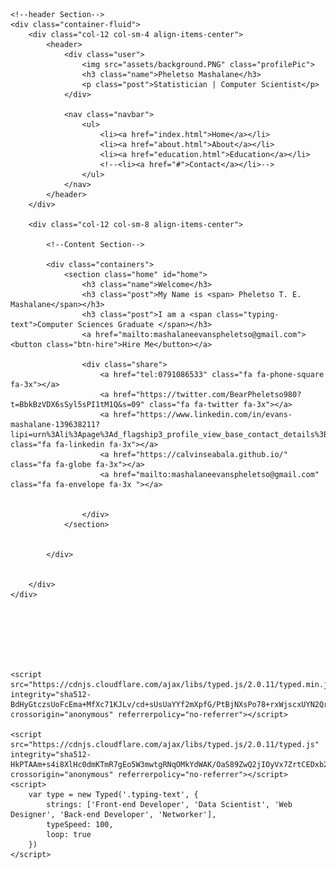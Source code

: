 <!--This code serves as property of Pheletso Mashalane-->
<!-- This code is coded using HTML, CSS, BOOTSTRAP and JS-->
<!--This is a simple web based Portfolio-->
<!DOCTYPE html>
<html lang="en">

<head>
    <meta charset="UTF-8">
    <meta http-equiv="X-UA-Compatible" content="IE=edge">
    <meta name="viewport" content="width=device-width, initial-scale=1.0">
    <title>
        Portfolio Resume
    </title>
    <!--Font Awesome-->
    <link rel="stylesheet" href="https://use.fontawesome.com/3e6212cda6.css">
    <link rel="stylesheet" type="text/css" href="style.css">
    <!--Jquery-->
    <script src="https://code.jquery.com/jquery-3.6.0.js" integrity="sha256-H+K7U5CnXl1h5ywQfKtSj8PCmoN9aaq30gDh27Xc0jk=" crossorigin="anonymous"></script>
    <!-- Latest compiled and minified JavaScript -->
    <script src="https://maxcdn.bootstrapcdn.com/bootstrap/3.3.7/js/bootstrap.min.js" integrity="sha384-Tc5IQib027qvyjSMfHjOMaLkfuWVxZxUPnCJA7l2mCWNIpG9mGCD8wGNIcPD7Txa" crossorigin="anonymous"></script>
    <!-- bootstrap cdn -->
    <!-- Latest compiled and minified CSS -->
    <link rel="stylesheet" href="https://maxcdn.bootstrapcdn.com/bootstrap/3.3.7/css/bootstrap.min.css" integrity="sha384-BVYiiSIFeK1dGmJRAkycuHAHRg32OmUcww7on3RYdg4Va+PmSTsz/K68vbdEjh4u" crossorigin="anonymous">
    <!-- Optional theme -->
    <link rel="stylesheet" href="https://maxcdn.bootstrapcdn.com/bootstrap/3.3.7/css/bootstrap-theme.min.css" integrity="sha384-rHyoN1iRsVXV4nD0JutlnGaslCJuC7uwjduW9SVrLvRYooPp2bWYgmgJQIXwl/Sp" crossorigin="anonymous">
    <link rel="preconnect" href="https://fonts.gstatic.com">
    <link href="https://fonts.googleapis.com/css2?family=Arvo&display=swap" rel="stylesheet">
    <!-- Latest compiled and minified JavaScript -->
    <script src="https://maxcdn.bootstrapcdn.com/bootstrap/3.3.7/js/bootstrap.min.js" integrity="sha384-Tc5IQib027qvyjSMfHjOMaLkfuWVxZxUPnCJA7l2mCWNIpG9mGCD8wGNIcPD7Txa" crossorigin="anonymous"></script>
</head>


<body>

    <!--header Section-->
    <div class="container-fluid">
        <div class="col-12 col-sm-4 align-items-center">
            <header>
                <div class="user">
                    <img src="assets/background.PNG" class="profilePic">
                    <h3 class="name">Pheletso Mashalane</h3>
                    <p class="post">Statistician | Computer Scientist</p>
                </div>

                <nav class="navbar">
                    <ul>
                        <li><a href="index.html">Home</a></li>
                        <li><a href="about.html">About</a></li>
                        <li><a href="education.html">Education</a></li>
                        <!--<li><a href="#">Contact</a></li>-->
                    </ul>
                </nav>
            </header>
        </div>

        <div class="col-12 col-sm-8 align-items-center">

            <!--Content Section-->

            <div class="containers">
                <section class="home" id="home">
                    <h3 class="name">Welcome</h3>
                    <h3 class="post">My Name is <span> Pheletso T. E. Mashalane</span></h3>
                    <h3 class="post">I am a <span class="typing-text">Computer Sciences Graduate </span></h3>
                    <a href="mailto:mashalaneevanspheletso@gmail.com"><button class="btn-hire">Hire Me</button></a>

                    <div class="share">
                        <a href="tel:0791086533" class="fa fa-phone-square fa-3x"></a>
                        <a href="https://twitter.com/BearPheletso980?t=BbkBzVDX6sSyl5sPI1tM1Q&s=09" class="fa fa-twitter fa-3x"></a>
                        <a href="https://www.linkedin.com/in/evans-mashalane-139638211?lipi=urn%3Ali%3Apage%3Ad_flagship3_profile_view_base_contact_details%3BxuoDE5AGTaSgkO04JXg0%2BQ%3D%3D" class="fa fa-linkedin fa-3x"></a>
                        <a href="https://calvinseabala.github.io/" class="fa fa-globe fa-3x"></a>
                        <a href="mailto:mashalaneevanspheletso@gmail.com" class="fa fa-envelope fa-3x "></a>


                    </div>
                </section>


            </div>


        </div>
    </div>







    <script src="https://cdnjs.cloudflare.com/ajax/libs/typed.js/2.0.11/typed.min.js" integrity="sha512-BdHyGtczsUoFcEma+MfXc71KJLv/cd+sUsUaYYf2mXpfG/PtBjNXsPo78+rxWjscxUYN2Qr2+DbeGGiJx81ifg==" crossorigin="anonymous" referrerpolicy="no-referrer"></script>

    <script src="https://cdnjs.cloudflare.com/ajax/libs/typed.js/2.0.11/typed.js" integrity="sha512-HkPTAAm+s4i8XlHc0dmKTmR7gEo5W3mwtgRNqOMkYdWAK/OaS89ZwQ2jIOyVx7ZrtCEDxb245+rMjN/mmOj/DQ==" crossorigin="anonymous" referrerpolicy="no-referrer"></script>
    <script>
        var type = new Typed('.typing-text', {
            strings: ['Front-end Developer', 'Data Scientist', 'Web Designer', 'Back-end Developer', 'Networker'],
            typeSpeed: 100,
            loop: true
        })
    </script>
</body>


</html>

